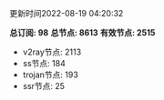 更新时间2022-08-19 04:20:32

**总订阅: 98**
**总节点: 8613**
**有效节点: 2515**
- v2ray节点: 2113
- ss节点: 184
- trojan节点: 193
- ssr节点: 25
